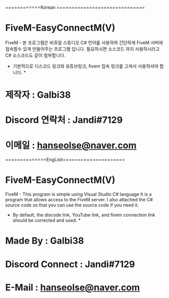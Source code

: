============Korean ==============================
# FiveM-EasyConnectM(V)
FiveM - 본 프로그램은 비쥬얼 스튜디오 C# 언어를 사용하여 간단하게 
FiveM 서버에 접속할수 있게 만들어주는 프로그램 입니다.
필요하시면 소스코드 까지 사용하시라고 C# 소스코드도 같이 첨부합니다.
* 기본적으로 디스코드 링크와 유튜브링크, fivem 접속 링크를 고쳐서 사용하셔야 합니다. *

# 제작자 : Galbi38
# Discord 연락처 : Jandi#7129
# 이메일 : hanseolse@naver.com

==============EngLish=====================
# FiveM-EasyConnectM(V)

FiveM - This program is simple using Visual Studio C# language
It is a program that allows access to the FiveM server.
I also attached the C# source code so that you can use the source code if you need it.
* By default, the discode link, YouTube link, and fivem connection link should be corrected and used. *
# Made By : Galbi38
# Discord Connect : Jandi#7129
# E-Mail : hanseolse@naver.com
